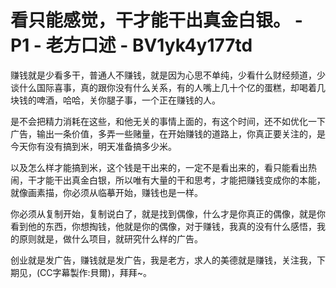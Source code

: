 # 看只能感觉，干才能干出真金白银。 - P1 - 老方口述 - BV1yk4y177td

赚钱就是少看多干，普通人不赚钱，就是因为心思不单纯，少看什么财经频道，少谈什么国际喜事，真的跟你没有什么关系，有的人嘴上几十个亿的蛋糕，却喝着几块钱的啤酒，哈哈，关你腿子事，一个正在赚钱的人。

是不会把精力消耗在这些，和他无关的事情上面的，有这个时间，还不如优化一下广告，输出一条价值，多弄一些赌量，在开始赚钱的道路上，你真正要关注的，是今天你有没有搞到米，明天准备搞多少米。

以及怎么样才能搞到米，这个钱是干出来的，一定不是看出来的，看只能看出热闹，干才能干出真金白银，所以唯有大量的干和思考，才能把赚钱变成你的本能，就像画素描，你必须从临摹开始，赚钱也是一样。

你必须从复制开始，复制说白了，就是找到偶像，什么才是你真正的偶像，就是你看到他的东西，你想掏钱，他就是你的偶像，对于赚钱，我真的没有什么感悟，我的原则就是，做什么项目，就研究什么样的广告。

创业就是发广告，赚钱就是发广告，我是老方，求人的美德就是赚钱，关注我，下期见，(CC字幕製作:貝爾)，拜拜~。


